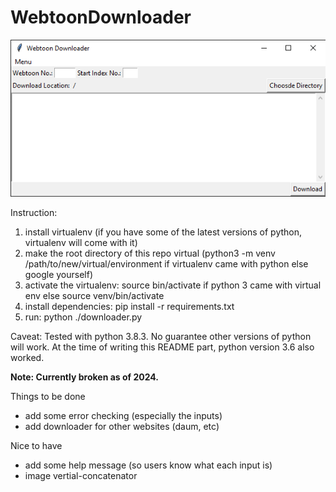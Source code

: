# WebtoonDownloader

![Demo](/demo.png)

Instruction:
1. install virtualenv (if you have some of the latest versions of python, virtualenv will come with it)
2. make the root directory of this repo virtual (python3 -m venv /path/to/new/virtual/environment if virtualenv came with python else google yourself)
3. activate the virtualenv: source bin/activate if python 3 came with virtual env else source venv/bin/activate
4. install dependencies: pip install -r requirements.txt
5. run: python ./downloader.py

Caveat:
Tested with python 3.8.3. No guarantee other versions of python will work.
At the time of writing this README part, python version 3.6 also worked.

**Note: Currently broken as of 2024.**

Things to be done
- add some error checking (especially the inputs)
- add downloader for other websites (daum, etc)

Nice to have
- add some help message (so users know what each input is)
- image vertial-concatenator 
